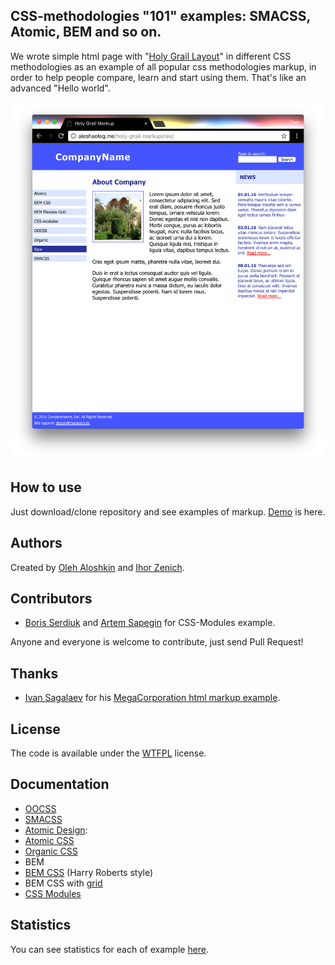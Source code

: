 ## CSS-methodologies "101" examples: SMACSS, Atomic, BEM and so on.

We wrote simple html page with "[Holy Grail Layout](https://en.wikipedia.org/wiki/Holy_Grail_(web_design))"
in different CSS methodologies as an example of all popular css methodologies markup,
in order to help people compare, learn and start using them.
That's like an advanced "Hello world".

<img src="https://github.com/AleshaOleg/holy-grail-markup/blob/master/pictures/preview.png?raw=true" width="960">

## How to use
Just download/clone repository and see examples of markup.
[Demo](https://aleshaoleg.github.io/holy-grail-markup/raw) is here.

## Authors
Created by [Oleh Aloshkin](https://github.com/AleshaOleg) and [Ihor Zenich](https://github.com/IhorZenich).

## Contributors
* [Boris Serdiuk](https://github.com/just-boris) and [Artem Sapegin](https://github.com/sapegin) for CSS-Modules example.

Anyone and everyone is welcome to contribute, just send Pull Request!

## Thanks
* [Ivan Sagalaev](https://github.com/isagalaev) for his [MegaCorporation html markup example](http://softwaremaniacs.org/blog/2006/01/17/css-layout-example/).

## License
The code is available under the [WTFPL](http://www.wtfpl.net/) license.

## Documentation
- [OOCSS](https://www.smashingmagazine.com/2011/12/an-introduction-to-object-oriented-css-oocss/)
- [SMACSS](https://smacss.com)
- [Atomic Design](http://atomicdesign.bradfrost.com/chapter-2/):
 - [Atomic CSS](http://acss.io)
 - [Organic CSS](http://krasimir.github.io/organic-css/)
- BEM
 - [BEM CSS](http://csswizardry.com/2015/08/bemit-taking-the-bem-naming-convention-a-step-further/) (Harry Roberts style)
 - BEM CSS with [grid](https://github.com/vivid-web/flexbox-grid-sass)
- [CSS Modules](https://github.com/css-modules/css-modules)

## Statistics
You can see statistics for each of example [here](https://github.com/AleshaOleg/holy-grail-markup/blob/master/STATISTICS.md).
